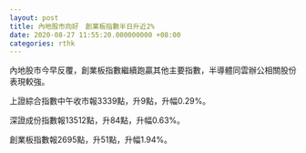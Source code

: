 ```yaml
---
layout: post
title: 內地股市向好　創業板指數半日升近2%
date: 2020-08-27 11:55:20.000000000 +08:00
categories: rthk
---
```


內地股市今早反覆，創業板指數繼續跑贏其他主要指數，半導體同雲辦公相關股份表現較強。

上證綜合指數中午收市報3339點，升9點，升幅0.29%。

深證成份指數報13512點，升84點，升幅0.63%。

創業板指數報2695點，升51點，升幅1.94%。
